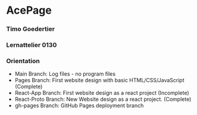 # AcePage

### Timo Goedertier

### Lernattelier 0130

### Orientation

- Main Branch: Log files - no program files
- Pages Branch: First website design with basic HTML/CSS/JavaScript (Complete)
- React-App Branch: First website design as a react project (Incomplete)
- React-Proto Branch: New Website design as a react project. (Complete)
- gh-pages Branch: GitHub Pages deployment branch
